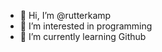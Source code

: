 - 👋 Hi, I’m @rutterkamp
- 👀 I’m interested in programming
- 🌱 I’m currently learning Github


<!---
rutterkamp/rutterkamp is a ✨ special ✨ repository because its `README.md` (this file) appears on your GitHub profile.
You can click the Preview link to take a look at your changes.
--->
